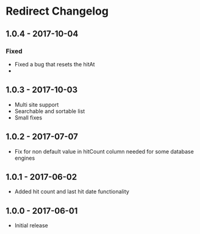 # Redirect Changelog

## 1.0.4 - 2017-10-04

### Fixed
- Fixed a bug that resets the hitAt
- 

## 1.0.3 - 2017-10-03
- Multi site support
- Searchable and sortable list
- Small fixes

## 1.0.2 - 2017-07-07
- Fix for non default value in hitCount column needed for some database engines

## 1.0.1 - 2017-06-02
- Added hit count and last hit date functionality

## 1.0.0 - 2017-06-01
- Initial release
